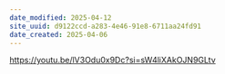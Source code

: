 ```yaml
---
date_modified: 2025-04-12
site_uuid: d9122ccd-a283-4e46-91e8-6711aa24fd91
date_created: 2025-04-06
---
```


https://youtu.be/lV3Odu0x9Dc?si=sW4liXAkOJN9GLtv